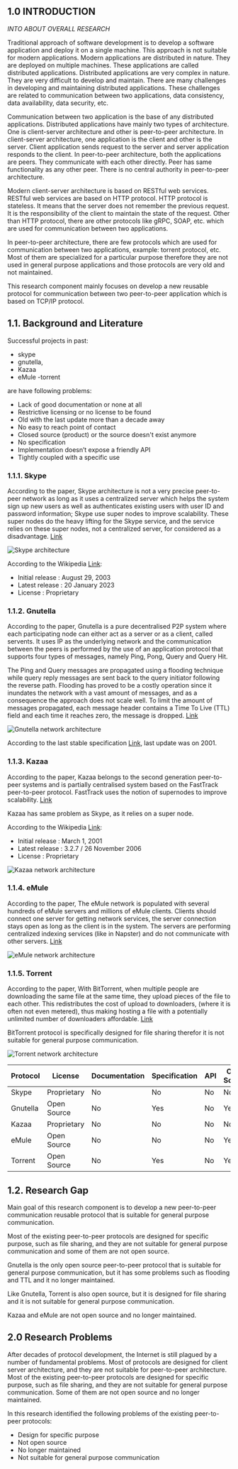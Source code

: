 ## 1.0 INTRODUCTION

_INTO ABOUT OVERALL RESEARCH_

Traditional approach of software development is to develop a software application and deploy it on a single machine. This approach is not suitable for modern applications. Modern applications are distributed in nature. They are deployed on multiple machines. These applications are called distributed applications. Distributed applications are very complex in nature. They are very difficult to develop and maintain. There are many challenges in developing and maintaining distributed applications. These challenges are related to communication between two applications, data consistency, data availability, data security, etc. 

Communication between two application is the base of any distributed applications. Distributed applications have mainly two types of architecture. One is client-server architecture and other is peer-to-peer architecture. In client-server architecture, one application is the client and other is the server. Client application sends request to the server and server application responds to the client. In peer-to-peer architecture, both the applications are peers. They communicate with each other directly. Peer has same functionality as any other peer. There is no central authority in peer-to-peer architecture.

Modern client-server architecture is based on RESTful web services. RESTful web services are based on HTTP protocol. HTTP protocol is stateless. It means that the server does not remember the previous request. It is the responsibility of the client to maintain the state of the request. Other than HTTP protocol, there are other protocols like gRPC, SOAP, etc. which are used for communication between two applications.

In peer-to-peer architecture, there are few protocols which are used for communication between two applications, example: torrent protocol, etc.
Most of them are specialized for a particular purpose therefore they are not used in general purpose applications and those protocols are very old and not maintained.

This research component mainly focuses on develop a new reusable protocol for communication between two peer-to-peer application which is based on TCP/IP protocol. 

## 1.1.	Background and Literature

Successful projects in past: 
- skype
- gnutella,
- Kazaa
- eMule 
-torrent 

are have following problems:

- Lack of good documentation or none at all
- Restrictive licensing or no license to be found
- Old with the last update more than a decade away
- No easy to reach point of contact
- Closed source (product) or the source doesn't exist anymore
- No specification
- Implementation doesn’t expose a friendly API
- Tightly coupled with a specific use

### 1.1.1.	Skype

According to the paper, Skype architecture is not a very precise peer-to-peer network as long as it uses a centralized server which
helps the system sign up new users as well as authenticates existing users with user ID and password information; Skype use super nodes to improve scalability. These super nodes do
the heavy lifting for the Skype service, and the service
relies on these super nodes, not a centralized server, for considered as a disadvantage.
[Link](https://eprints.um.edu.my/4797/)

![Skype architecture](https://www.researchgate.net/profile/Rafidah-Md-Noor/publication/233815225/figure/fig6/AS:300148862275587@1448572473392/Skype-architecture-Porter-2006.png)

According to the Wikipedia [Link](https://en.wikipedia.org/wiki/Skype):

- Initial release : August 29, 2003
- Latest release : 20 January 2023
- License : Proprietary

### 1.1.2.	Gnutella

According to the paper, Gnutella is a pure decentralised P2P system where each participating node can either act as a server or as a client, called servents. It uses IP as the underlying network and the communication between the peers is performed by the use of an application protocol that supports four types of messages, namely Ping, Pong, Query and Query Hit.

The Ping and Query messages are propagated using a flooding technique while query reply messages are sent back to the query initiator following the reverse path. Flooding has proved to be a costly operation since it inundates the network with a vast amount of messages, and as a consequence the approach does not scale well. To limit the amount of messages propagated, each message header contains a Time To Live (TTL) field and each time it reaches zero, the message is dropped. [Link](https://www.researchgate.net/publication/242320308_Deliverable_D61_ARGUGRID_Platform_Design) 

![Gnutella network architecture](https://www.researchgate.net/profile/Stella-Kafetzoglou/publication/242320308/figure/fig8/AS:298432204951559@1448163190481/The-Gnutella-protocol.png)

According to the last stable specification [Link](https://courses.cs.washington.edu/courses/cse522/05au/gnutella_protocol_0.4.pdf), last update was on 2001.

### 1.1.3.	Kazaa

According to the paper, Kazaa belongs to the second generation peer-to-peer systems and is partially centralised system based on the FastTrack peer-to-peer protocol. FastTrack uses the notion of supernodes to improve scalability. [Link](https://www.researchgate.net/publication/242320308_Deliverable_D61_ARGUGRID_Platform_Design) 

Kazaa has same problem as Skype, as it relies on a super node.

According to the Wikipedia [Link](https://en.wikipedia.org/wiki/Kazaa):

- Initial release : March 1, 2001
- Latest release : 3.2.7 / 26 November 2006
- License : Proprietary

![Kazaa network architecture](https://www.researchgate.net/profile/Rafidah-Md-Noor/publication/242320308/figure/fig7/AS:300148862275587@1448572473392/The-Kazaa-protocol.png)

### 1.1.4.	eMule

According to the paper, The eMule network is populated with several hundreds of eMule servers and millions of eMule
clients. Clients should connect one server for getting network services, the server connection stays open as long as the client is in the system. The servers are performing centralized
indexing services (like in Napster) and do not communicate with other servers. [Link](http://pages.di.unipi.it/ricci/e-mule-report.pdf)

![eMule network architecture](https://d3i71xaburhd42.cloudfront.net/14e2147d3b9be0d994504ddc9ef5d4724f874d07/4-Figure1-1.png)

### 1.1.5.	Torrent

According to the paper, With BitTorrent, when multiple people are downloading the same
file at the same time, they upload pieces of the file
to each other. This redistributes the cost of upload
to downloaders, (where it is often not even metered),
thus making hosting a file with a potentially unlimited number of downloaders affordable.
[Link](https://stuker.com/wp-content/uploads/import/i-1fd3ae7c5502dfddfe8b2c7acdefaa5e-bittorrentecon.pdf)

BitTorrent protocol is specifically designed for file sharing therefor it is not suitable for general purpose communication.

![Torrent network architecture](https://www.researchgate.net/profile/Rafidah-Md-Noor/publication/221082210/figure/fig2/AS:300148862275587@1448572473392/BitTorrent-Architecture.png)

<!-- table of comparison -->

| Protocol | License | Documentation | Specification | API | Open Source | Last Update | Centralized | Super Node | Flooding | TTL |
|----------|---------|---------------|---------------|-----|-------------|-------------|-------------|------------|----------|-----|
| Skype    | Proprietary | No | No | No | No | 2023 | Yes | Yes | No | No |
| Gnutella | Open Source | No | Yes | No | Yes | 2001 | No | No | Yes | Yes |
| Kazaa    | Proprietary | No | No | No | No | 2006 | Yes | Yes | No | No |
| eMule    | Open Source | No | No | No | Yes | 200x | No | No | No | No |
| Torrent  | Open Source | No | Yes | No | Yes | 2023 | No | No | No | No |

## 1.2.	Research Gap

Main goal of this research component is to develop a new peer-to-peer 
communication reusable protocol that is suitable for general purpose communication.

Most of the existing peer-to-peer protocols are designed for specific purpose, such as file sharing, and they are not suitable for general purpose communication and some of them are not open source.

Gnutella is the only open source peer-to-peer protocol that is suitable for general purpose communication, but it has some problems such as flooding and TTL and it no longer maintained.

Like Gnutella, Torrent is also open source, but it is designed for file sharing and it is not suitable for general purpose communication.

Kazaa and eMule are not open source and no longer maintained.

## 2.0	Research Problems

After decades of protocol development, the Internet is still plagued by a number of fundamental problems. Most of protocols are designed for client server architecture, and they are not suitable for peer-to-peer architecture. Most of the existing peer-to-peer protocols are designed for specific purpose, such as file sharing, and they are not suitable for general purpose communication. Some of them are not open source and no longer maintained.

In this research identified the following problems of the existing peer-to-peer protocols:

- Design for specific purpose
- Not open source
- No longer maintained
- Not suitable for general purpose communication
